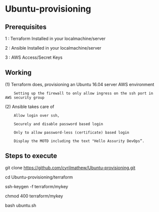 # Ubuntu-provisioning

Prerequisites
-----------

1 : Terraform Installed in your localmachine/server

2 : Ansible Installed in your localmachine/server

3 : AWS Access/Secret Keys

Working
------

(1) Terraform does, 
		provisioning an Ubuntu 16.04 server AWS environment

		Setting up the firewall to only allow ingress on the ssh port in AWS security group

(2) Ansible takes care of

		Allow login over ssh, 

		Securely and disable password based login

		Only to allow password-less (certificate) based login
		
		Display the MOTD including the text "Hello Assurity DevOps”.

Steps to execute
----------------

git clone https://github.com/cyrilmathew/Ubuntu-provisioning.git

cd Ubuntu-provisioning/terraform

ssh-keygen -f terraform/mykey

chmod 400 terraform/mykey

bash ubuntu.sh

